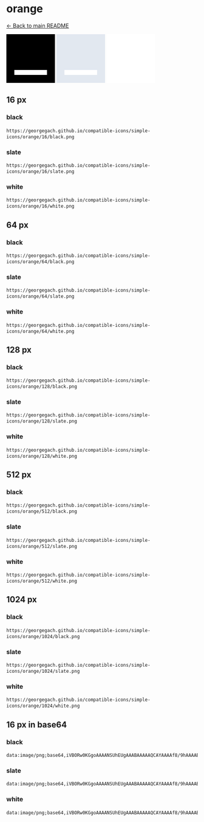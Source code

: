 # orange

[← Back to main README](../../README.md)


<img src="./128/black.png" width="128" alt="orange black icon" />
<img src="./128/slate.png" width="128" alt="orange slate icon" />
<img src="./128/white.png" width="128" alt="orange white icon" />

## 16 px

### black
```
https://georgegach.github.io/compatible-icons/simple-icons/orange/16/black.png
```

### slate
```
https://georgegach.github.io/compatible-icons/simple-icons/orange/16/slate.png
```

### white
```
https://georgegach.github.io/compatible-icons/simple-icons/orange/16/white.png
```

## 64 px

### black
```
https://georgegach.github.io/compatible-icons/simple-icons/orange/64/black.png
```

### slate
```
https://georgegach.github.io/compatible-icons/simple-icons/orange/64/slate.png
```

### white
```
https://georgegach.github.io/compatible-icons/simple-icons/orange/64/white.png
```

## 128 px

### black
```
https://georgegach.github.io/compatible-icons/simple-icons/orange/128/black.png
```

### slate
```
https://georgegach.github.io/compatible-icons/simple-icons/orange/128/slate.png
```

### white
```
https://georgegach.github.io/compatible-icons/simple-icons/orange/128/white.png
```

## 512 px

### black
```
https://georgegach.github.io/compatible-icons/simple-icons/orange/512/black.png
```

### slate
```
https://georgegach.github.io/compatible-icons/simple-icons/orange/512/slate.png
```

### white
```
https://georgegach.github.io/compatible-icons/simple-icons/orange/512/white.png
```

## 1024 px

### black
```
https://georgegach.github.io/compatible-icons/simple-icons/orange/1024/black.png
```

### slate
```
https://georgegach.github.io/compatible-icons/simple-icons/orange/1024/slate.png
```

### white
```
https://georgegach.github.io/compatible-icons/simple-icons/orange/1024/white.png
```

## 16 px in base64

### black
```
data:image/png;base64,iVBORw0KGgoAAAANSUhEUgAAABAAAAAQCAYAAAAf8/9hAAAABmJLR0QA/wD/AP+gvaeTAAAAUUlEQVQ4jWNkYGD4z0ABYKJE86gBowZQzQAWJPYbBgaGJ0Tqk2FgYBCBcf5D8S4SLN4F08fIgMhMbxkYGM4RaYARAwODMAMDAwOyAWQBigMRABo2DIsIhT65AAAAAElFTkSuQmCC
```

### slate
```
data:image/png;base64,iVBORw0KGgoAAAANSUhEUgAAABAAAAAQCAYAAAAf8/9hAAAABmJLR0QA/wD/AP+gvaeTAAAAYElEQVQ4jWN89OLDfwYKABMlmkcNGDWAagawIJiMb/4z/H9CjCZGBkYZBob/ImgG/D8vLyHgRowBj1582MXAwODKwMDAwIiUmd4yMDCcI8YABgYGIwYGBmF0A8gCFAciAIbeGGHkCrjhAAAAAElFTkSuQmCC
```

### white
```
data:image/png;base64,iVBORw0KGgoAAAANSUhEUgAAABAAAAAQCAYAAAAf8/9hAAAABmJLR0QA/wD/AP+gvaeTAAAAUElEQVQ4je3ToQ2AQABD0XeEDUAyBeMzBFMgYYaiCCcvgQRDVc3/VS1J4kG6J/Av+AWvCfqq79gauQkjyJ2ldTXJckGlOtOBtdExY4Dy+RtP8RIncD1NtIgAAAAASUVORK5CYII=
```

